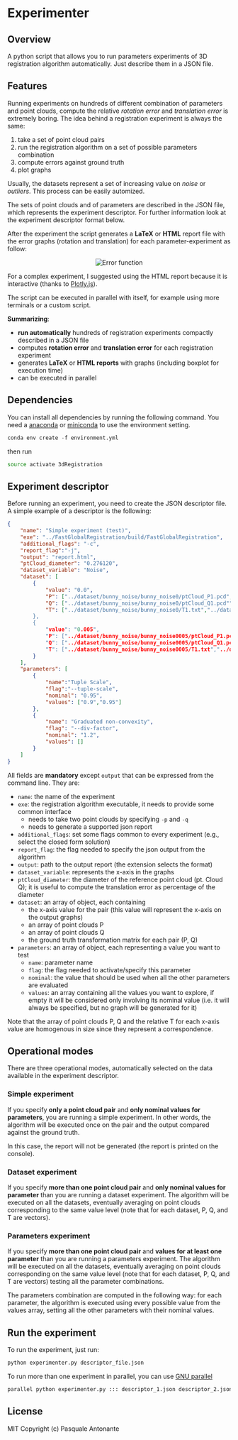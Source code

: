 # Experimenter

## Overview
A python script that allows you to run parameters experiments of 3D registration algorithm automatically. Just describe them in a JSON file.

## Features

Running experiments on hundreds of different combination of parameters and point clouds, compute the relative _rotation error_ and _translation error_ is extremely boring. The idea behind a registration experiment is always the same:
 
1. take a set of point cloud pairs
2. run the registration algorithm on a set of possible parameters combination 
3. compute errors against ground truth
4. plot graphs

Usually, the datasets represent a set of increasing value on _noise_ or _outliers_. This process can be easily automized.

The sets of point clouds and of parameters are described in the JSON file, which represents the experiment descriptor. For further information look at the experiment descriptor format below.

After the experiment the script generates a **LaTeX** or **HTML** report file with the error graphs (rotation and translation) for each parameter-experiment as follow:

<p align="center">
<img alt="Error function" src="http://latex.codecogs.com/svg.latex?%5Cbegin%7Balign%2A%7D%0D%0A%26%5Cepsilon_%7B%5Ctext%7Brotation%7D%7D%3D%5ClVert%5Ctext%7Bangle%7D%5Cbig%28R_%7B%5Ctext%7Bground%20truth%7D%7D%5Ccdot%20R_%7B%5Ctext%7Bestimated%7D%7D%5ET%5Cbig%29%5CrVert%5C%5C%0D%0A%26%5Cepsilon_%7B%5Ctext%7Btranslation%7D%7D%3D%5ClVert%20t_%7B%5Ctext%7Bground%20truth%7D%7D-t_%7B%5Ctext%7Bestimated%7D%7D%20%5CrVert%0D%0A%5Cend%7Balign%2A%7D">
</p>


For a complex experiment, I suggested using the HTML report because it is interactive (thanks to [Plotly.js](https://plot.ly/javascript/)).

The script can be executed in parallel with itself, for example using more terminals or a custom script.

**Summarizing**:

- **run automatically** hundreds of registration experiments compactly described in a JSON file
- computes **rotation error** and **translation error** for each registration experiment
- generates **LaTeX** or **HTML reports** with graphs (including boxplot for execution time)
- can be executed in parallel

## Dependencies

You can install all dependencies by running the following command.
You need a [anaconda](https://www.continuum.io/downloads) or [miniconda](https://conda.io/miniconda.html) to use the environment setting.

```python
conda env create -f environment.yml 
```

then run

```sh
source activate 3dRegistration
```

## Experiment descriptor

Before running an experiment, you need to create the JSON descriptor file. A simple example of a descriptor is the following:
 
```json
{
    "name": "Simple experiment (test)",
    "exe": "../FastGlobalRegistration/build/FastGlobalRegistration",
    "additional_flags": "-c",
    "report_flag":"-j",
    "output": "report.html",
    "ptCloud_diameter": "0.276120",
    "dataset_variable": "Noise",
    "dataset": [
        {
            "value": "0.0",
            "P": ["../dataset/bunny_noise/bunny_noise0/ptCloud_P1.pcd","../dataset/bunny_noise/bunny_noise0/ptCloud_P2.pcd"],
            "Q": ["../dataset/bunny_noise/bunny_noise0/ptCloud_Q1.pcd""../dataset/bunny_noise/bunny_noise0/ptCloud_Q2.pcd"],
            "T": ["../dataset/bunny_noise/bunny_noise0/T1.txt","../dataset/bunny_noise/bunny_noise0/T2.txt"]"
        },
        {
            "value": "0.005",
            "P": ["../dataset/bunny_noise/bunny_noise0005/ptCloud_P1.pcd","../dataset/bunny_noise/bunny_noise0005/ptCloud_P2.pcd"],
            "Q": ["../dataset/bunny_noise/bunny_noise0005/ptCloud_Q1.pcd""../dataset/bunny_noise/bunny_noise0005/ptCloud_Q2.pcd"],
            "T": ["../dataset/bunny_noise/bunny_noise0005/T1.txt","../dataset/bunny_noise/bunny_noise0005/T2.txt"]"        
        }
    ],
    "parameters": [
        {
            "name":"Tuple Scale",
            "flag":"--tuple-scale",
            "nominal": "0.95",
            "values": ["0.9","0.95"]
        },
        {
            "name": "Graduated non-convexity",
            "flag": "--div-factor",
            "nominal": "1.2",
            "values": []
        }
    ]
}
```

All fields are **mandatory** except `output` that can be expressed from the command line. They are:

- `name`: the name of the experiment
- `exe`: the registration algorithm executable, it needs to provide some common interface
    - needs to take two point clouds by specifying `-p` and `-q`
    - needs to generate a supported json report
- `additional_flags`: set some flags common to every experiment (e.g., select the closed form solution)
- `report_flag`: the flag needed to specify the json output from the algorithm
- `output`: path to the output report (the extension selects the format)
- `dataset_variable`:  represents the x-axis in the graphs
- `ptCloud_diameter`: the diameter of the reference point cloud (pt. Cloud Q); it is useful to compute the translation error as percentage of the diameter
- `dataset`: an array of object, each containing
    - the x-axis value for the pair (this value will represent the x-axis on the output graphs)
    - an array of point clouds P
    - an array of point clouds Q
    - the ground truth transformation matrix for each pair (P, Q)
- `parameters`: an array of object, each representing a value you want to test
    - `name`: parameter name
    - `flag`: the flag needed to activate/specify this parameter
    - `nominal`: the value that should be used when all the other parameters are evaluated
    - `values`: an array containing all the values you want to explore, if empty it will be considered only involving its nominal value (i.e. it will always be specified, but no graph will be generated for it)

Note that the array of point clouds P, Q and the relative T for each x-axis value are homogenous in size since they represent a correspondence.


## Operational modes

There are three operational modes, automatically selected on the data available in the experiment descriptor.

### Simple experiment

If you specify **only a point cloud pair** and **only nominal values for parameters**, you are running a simple experiment. In other words, the algorithm will be executed once on the pair and the output compared against the ground truth.

In this case, the report will not be generated (the report is printed on the console).

### Dataset experiment

If you specify **more than one point cloud pair** and **only nominal values for parameter** than you are running a dataset experiment. The algorithm will be executed on all the datasets, eventually averaging on point clouds corresponding to the same value level (note that for each dataset, P, Q, and T are vectors). 

### Parameters experiment

If you specify **more than one point cloud pair** and **values for at least one parameter** than you are running a parameters experiment. The algorithm will be executed on all the datasets, eventually averaging on point clouds corresponding on the same value level (note that for each dataset, P, Q, and T are vectors) testing all the parameter combinations.

The parameters combination are computed in the following way: for each parameter, the algorithm is executed using every possible value from the values array, setting all the other parameters with their nominal values.


## Run the experiment

To run the experiment, just run:

```sh
python experimenter.py descriptor_file.json
```

To run more than one experiment in parallel, you can use [GNU parallel](https://www.gnu.org/software/parallel/)

```sh
parallel python experimenter.py ::: descriptor_1.json descriptor_2.json
```

## License
MIT Copyright (c) Pasquale Antonante